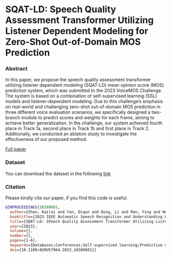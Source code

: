# SQAT-LD: Speech Quality Assessment Transformer Utilizing Listener Dependent Modeling for Zero-Shot Out-of-Domain MOS Prediction

### Abstract
In this paper, we propose the speech quality assessment transformer utilizing listener dependent modeling (SQAT-LD) mean opinion score (MOS) prediction system, which was submitted to the 2023 VoiceMOS Challenge. The system is based on a combination of self-supervised learning (SSL) models and listener-dependent modeling. Due to this challenge’s emphasis on real-world and challenging zero-shot out-of-domain MOS prediction in three different voice evaluation scenarios, we specifically designed a two-branch module to predict scores and weights for each frame, aiming to achieve better generalization. In the challenge, our system achieved fourth place in Track 1a, second place in Track 1b and first place in Track 2. Additionally, we conducted an ablation study to investigate the effectiveness of our proposed method.

<a href="https://ieeexplore.ieee.org/document/10389681" target="_blank">Full paper</a> 


### Dataset ###
You can download the dataset in the following  <a href="https://zenodo.org/record/6572573#.ZCorDy8Rr0o" target="_blank">link</a> 


### Citation ###

Please kindly cite our paper, if you find this code is useful.
```bibtex
@INPROCEEDINGS{10389681,
  author={Shen, Kailai and Yan, Diqun and Dong, Li and Ren, Ying and Wu, Xiaoxun and Hu, Jing},
  booktitle={2023 IEEE Automatic Speech Recognition and Understanding Workshop (ASRU)}, 
  title={SQAT-LD: SPeech Quality Assessment Transformer Utilizing Listener Dependent Modeling for Zero-Shot Out-of-Domain MOS Prediction}, 
  year={2023},
  volume={},
  number={},
  pages={1-6},
  keywords={Databases;Conferences;Self-supervised learning;Predictive models;Transformers;Quality assessment;Automatic speech recognition;VoiceMOS Challenge;synthetic speech evaluation;MOS prediction;self-supervised learning;zero-shot},
  doi={10.1109/ASRU57964.2023.10389681}}
